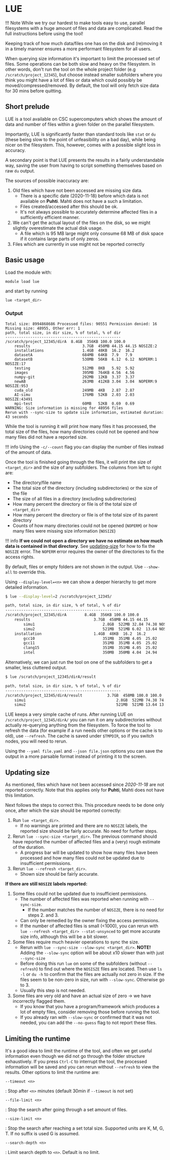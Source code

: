 # LUE

!!! Note
    While we try our hardest to make tools easy to use, parallel filesystems with a
    huge amount of files and data are complicated. Read the full instructions before
    using the tool!

Keeping track of how much data/files one has on the disk and (re)moving it in a
timely manner ensures a more performant filesystem for all users.

When querying size information it's important to limit the processed set of files.
Some operations can be both slow and heavy on the filesystem. In other words, don't
run the tool on the whole project folder (e.g `/scratch/project_12345`), but choose
instead smaller subfolders where you think you might have a lot of files or data
which could possibly be moved/compressed/removed. By default, the tool will only
fetch size data for 30 mins before quitting.

## Short prelude

LUE is a tool available on CSC supercomputers which shows the amount of data and
number of files within a given folder on the parallel filesystem.

Importantly, LUE is significantly faster than standard tools like `stat` or `du`
(these being slow to the point of unfeasibility on a bad day), while being nicer
on the filesystem. This, however, comes with a possible slight loss in accuracy.

A secondary point is that LUE presents the results in a fairly understandable way,
saving the user from having to script something themselves based on raw `du` output.

The sources of possible inaccuracy are:

1. Old files which have not been accessed are missing size data.
      - There is a specific date (2020-11-18) before which data is not available on
        **Puhti**. Mahti does not have a such a limitation.
      - Files created/accessed after this should be ok.
      - It's not always possible to accurately determine affected files in a
        sufficiently efficient manner.
2. We can't get the actual layout of the files on the disk, so we might slightly
   overestimate the actual disk usage.
      - A file which is 95 MB large might only consume 68 MB of disk space if it
        contains large parts of only zeros.
3. Files which are currently in use might not be reported correctly

## Basic usage

Load the module with:

```bash
module load lue
```

and start by running

```bash
lue <target_dir>
```

### Output

```text
Total size: 8994868686 Processed files: 90551 Permission denied: 16 Missing size: 48955, Other err: 1
path, total size, in dir size, % of total, % of dir
---------------------------------------------------
/scratch/project_12345/dirA  8.4GB  356KB 100.0 100.0
    results                       3.7GB  458MB 44.15 44.15 NOSIZE:2
    installations                 1.4GB  48KB  16.2  16.2 
    datasetA                      684MB  64KB  7.9   7.9
    datasetB                      530MB  56KB  6.12  6.12  NOPERM:1 NOSIZE:17
    testing                       512MB  8KB   5.92  5.92 
    images                        395MB  764KB 4.56  4.56 
    numpy-git                     292MB  12KB  3.37  3.37 
    newAB                         263MB  412KB 3.04  3.04  NOPERM:9 NOSIZE:953
    cuda_old                      249MB  4KB   2.87  2.87 
    AI-simu                       176MB  52KB  2.03  2.03  NOSIZE:43491
    mpi-test                      60MB   52KB  0.69  0.69 
WARNING: Size information is missing for 48956 files
Rerun with --sync-size to update size information, estimated duration: 43 seconds
```

While the tool is running it will print how many files it has processed, the total
size of the files, how many directories could not be opened and how many files did
not have a reported size.

!!! info
    Using the `-c/--count` flag you can display the number of files instead of the
    amount of data.

Once the tool is finished going through the files, it will print the size of `<target_dir>`
and the size of any subfolders. The columns from left to right are:

- The directory/file name
- The total size of the directory (including subdirectories) or the size of the file
- The size of all files in a directory (excluding subdirectories)
- How many percent the directory or file is of the total size of `<target_dir>`
- How many percent the directory or file is of the total size of its parent directory
- Counts of how many directories could not be opened (`NOPERM`) or how many files
  were missing size information (`NOSIZE`)

!!! info
    **If we could not open a directory we have no estimate on how much data is
    contained in that directory**. See [updating-size](#updating-size) for how to
    fix the `NOSIZE` error. The `NOPERM` error requires the owner of the directories
    to fix the access rights.

By default, files or empty folders are not shown in the output. Use `--show-all`
to override this.

Using `--display-level=<n>` we can show a deeper hierarchy to get more detailed
information.

```bash
$ lue --display-level=2 /scratch/project_12345/

path, total size, in dir size, % of total, % of dir
---------------------------------------------------
/scratch/project_12345/dirA        8.4GB  356KB 100.0 100.0
    results                            3.7GB  458MB 44.15 44.15
        simu1                              2.8GB  522MB 32.84 74.38 NOSIZE:1
        simu2                              521MB  521MB 6.02  13.64 NOSIZE:1
    installation                       1.4GB  48KB  16.2  16.2 
        gcc10                              351MB  351MB 4.05  25.02
        gcc11                              351MB  351MB 4.05  25.02
        clang15                            351MB  351MB 4.05  25.02
        intel                              350MB  350MB 4.04  24.94
```

Alternatively, we can just run the tool on one of the subfolders to get a smaller,
less cluttered output.

```bash
$ lue /scratch/project_12345/dirA/result

path, total size, in dir size, % of total, % of dir
---------------------------------------------------
/scratch/project_12345/dirA/result           3.7GB  458MB 100.0 100.0
    simu1                                        2.8GB  522MB 74.38 74.38 NOSIZE:1
    simu2                                        521MB  521MB 13.64 13.64 NOSIZE:1
```

LUE keeps a very simple cache of runs. After running LUE on `/scratch/project_12345/dirA/`
you can run it on any subdirectories without actually re-querying anything from the filesystem.
To force the tool to refresh the data (for example if a run needs other options or the cache
is to old), use `--refresh`. The cache is saved under `$TMPDIR`, so if you switch nodes, you
will need to rerun.

Using the `--yaml file.yaml` and `--json file.json` options you can save the output
in a more parsable format instead of printing it to the screen.

## Updating size

As mentioned, files which have not been accessed since _2020-11-18_ are not reported
correctly. Note that this applies only for **Puhti**, Mahti does not have this limitation.

Next follows the steps to correct this. This procedure needs to be done only once,
after which the size should be reported correctly:

1. Run `lue <target_dir>`.
      - If no warnings are printed and there are no `NOSIZE` labels, the reported size
        should be fairly accurate. No need for further steps.
2. Rerun `lue --sync-size <target_dir>`. The previous command should have reported
   the number of affected files and a (very) rough estimate of the duration.
      - A progress bar will be updated to show how many files have been processed and
        how many files could not be updated due to insufficient permissions.
3. Rerun `lue --refresh <target_dir>`.
      - Shown size should be fairly accurate.

**If there are still `NOSIZE` labels reported:**

1. Some files could not be updated due to insufficient permissions.
      - The number of affected files was reported when running with `--sync-size`.
         - If the number matches the number of `NOSIZE`, there is no need for steps 2. and 3.
      - Can only be remedied by the owner fixing the access permissions.
      - If the number of affected files is small (<1000), you can rerun with
        `lue --refresh <target_dir> --stat-unsynced` to get more accurate size info,
        although this will be a bit slower.
2. Some files require much heavier operations to sync the size.
      - Rerun with `lue --sync-size --slow-sync <target_dir>`. **NOTE!** Adding the
        `--slow-sync` option will be about x10 slower than with just `--sync-size`
      - Before doing this run `lue` on some of the subfolders (without `--refresh`)
        to find out where the `NOSISZE` files are located. Then use `ls -l` or `du -h`
        to confirm that the files are actually not zero in size. If the files seem to
        be non-zero in size, run with `--slow-sync`. Otherwise go to 3.
      - Usually this step is not needed.
3. Some files are very old and have an actual size of zero -> we have incorrectly
   flagged them.
      - If you know that you have a program/framework which produces a lot of empty
        files, consider removing those before running the tool.
      - If you already ran with `--slow-sync` or confirmed that it was not needed, you
        can add the `--no-guess` flag to not report these files.

## Limiting the runtime

It's a good idea to limit the runtime of the tool, and often we get useful information
even though we did not go through the folder structure exhaustively. If you press
`Ctrl-C` to interrupt the tool, the processed information will be saved and you can
rerun without `--refresh` to view the results. Other options to limit the runtime are:

`--timeout <n>`

: Stop after `<n>` minutes (default 30min if `--timeout` is not set)

`--file-limit <n>`

: Stop the search after going through a set amount of files.

`--size-limit <n>`

: Stop the search after reaching a set total size. Supported units are K, M, G, T.
  If no suffix is used G is assumed.

`--search-depth <n>`

: Limit search depth to `<n>`. Default is no limit.

